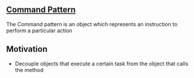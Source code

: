 ##  <a href="https://www.patterns.dev/posts/command-pattern/" target="_blank">Command Pattern</a>

The Command pattern is an object which represents an instruction to perform a particular action

## Motivation

- Decouple objects that execute a certain task from the object that calls the method
